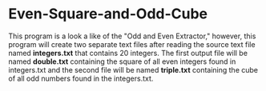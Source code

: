 # Even-Square-and-Odd-Cube

This program is a look a like of the "Odd and Even Extractor," however, this program will create two separate text files after reading the source text file named **integers.txt** that contains 20 integers. The first output file will be named **double.txt** containing the square of all even integers found in integers.txt and the second file will be named **triple.txt** containing the cube of all odd numbers found in the integers.txt.

